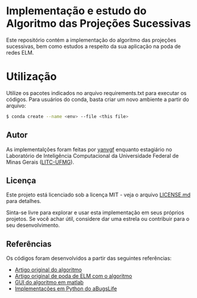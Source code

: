 # Implementação e estudo do Algoritmo das Projeções Sucessivas

Este repositório contém a implementação do algoritmo das projeções sucessivas, bem como estudos a respeito da sua aplicação na poda de redes ELM.

# Utilização

Utilize os pacotes indicados no arquivo requirements.txt para executar os códigos. Para usuários do conda, basta criar um novo ambiente a partir do arquivo:

```bash
$ conda create --name <env> --file <this file>
``` 

## Autor

As implementalções foram feitas por [yanvgf](https://github.com/yanvgf) enquanto estagiário no Laboratório de Inteligência Computacional da Universidade Federal de Minas Gerais ([LITC-UFMG](http://150.164.32.17/site-litc/)).

## Licença

Este projeto está licenciado sob a licença MIT - veja o arquivo [LICENSE.md](LICENSE.md) para detalhes.

Sinta-se livre para explorar e usar esta implementação em seus próprios projetos. Se você achar útil, considere dar uma estrela ou contribuir para o seu desenvolvimento.

## Referências

Os códigos foram desenvolvidos a partir das seguintes referências:

- [Artigo original do algoritmo](https://www.sciencedirect.com/science/article/pii/S0169743901001198)
- [Artigo original de poda de ELM com o algoritmo](https://www.researchgate.net/publication/294104723_Pruning_Extreme_Learning_Machines_Using_the_Successive_Projections_Algorithm)
- [GUI do algoritmo em matlab](http://www.ele.ita.br/~kawakami/spa)
- [Implementações em Python do aBugsLife](https://gitee.com/aBugsLife/SPA) 